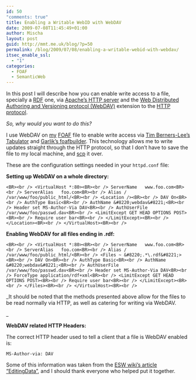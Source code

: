 ```yaml
---
id: 50
"comments: true"
title: Enabling a Writable WebID with WebDAV
date: 2009-07-08T11:45:49+01:00
author: Mischa
layout: post
guid: http://mmt.me.uk/blog/?p=50
permalink: /blog/2009/07/08/enabling-a-writable-webid-with-webdav/
itsec_enable_ssl:
  - "1"
categories:
  - FOAF
  - SemanticWeb
---
```

In this post I will describe how you can enable write access to a file, specially a <A HREF="http://www.w3.org/RDF/">RDF</a> one, via <A HREF="http://httpd.apache.org/">Apache’s HTTP server</a> and the <A HREF="http://en.wikipedia.org/wiki/WebDAV">Web Distributed Authoring and Versioning protocol (WebDAV)</a> extension to the <A HREF="http://www.w3.org/Protocols/">HTTP protocol</a>. 

_So, why would you want to do this?_ 

I use WebDAV on <A HREF="https://mmt.me.uk/blog/foaf.rdf#mischa">my</a> <A HREF="http://www.foaf-project.org/">FOAF</a> file to enable write access via <A HREF="http://www.w3.org/People/Berners-Lee/card#i">Tim Berners-Lee’s</a> <A HREF="http://www.w3.org/2005/ajar/tab.html">Tabulator</a> and <A HREF="http://foafbuilder.qdos.com/">Garlik’s foafbuilder</a>. This technology allows me to write updates straight through the HTTP protocol, so that I don’t have to save the file to my local machine, and <A HREF="http://en.wikipedia.org/wiki/Scp">scp</a> it over. 

These are the configuration settings needed in your `httpd.conf` file:

**Setting up WebDAV on a whole directory:**

`<BR><br />
<VirtualHost *:80><BR><br />
 ServerName   www.foo.com<BR><br />
 ServerAlias   foo.com<BR><br />
 Alias / /var/www/foo/public_html/<BR><br />
 <Location /><BR><br />
  DAV On<BR><br />
  AuthType Basic<BR><br />
  AuthName &#8220;webdav&#8221;<BR><br />
  Header set MS-Author-Via DAV<BR><br />
  AuthUserFile /var/www/foo/passwd.dav<BR><br />
  <LimitExcept GET HEAD OPTIONS POST><BR><br />
   Require user bar<BR><br />
  </LimitExcept><BR><br />
 </Location><BR><br />
</VirtualHost><BR><br />
` 

**Enabling WebDAV for all files ending in .rdf:**  
  
`<BR><br />
<VirtualHost *:80><BR><br />
 ServerName   www.foo.com<BR><br />
 ServerAlias   foo.com<BR><br />
 Alias / /var/www/foo/public_html/<BR><br />
 <Files ~ &#8220;.*\.rdf&#8221;><BR><br />
  DAV On<BR><br />
  AuthType Basic<BR><br />
  AuthName &#8220;webdav&#8221;<BR><br />
  AuthUserFile /var/www/foo/passwd.dav<BR><br />
  Header set MS-Author-Via DAV<BR><br />
  ForceType application/rdf+xml<BR><br />
  <LimitExcept GET HEAD OPTIONS POST><BR><br />
   Require user bar<BR><br />
  </LimitExcept><BR><br />
 </Files><BR><br />
</VirtualHost><BR><br />
` 

_It should be noted that the methods presented above allow for the files to be read normally via HTTP, as well as catering for writing via WebDAV.  
  
_ 

**WebDAV related HTTP Headers:** 

The correct HTTP header used to tell a client that a file is WebDAV enabled is: 

`MS-Author-via: DAV`

Some of this information was taken from the <A HREF="http://esw.w3.org/topic/EditingData">ESW wiki’s article “EditingData”</a>, and I should thank everyone who helped put it together.
